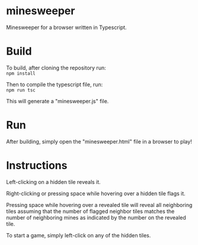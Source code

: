 # minesweeper
Minesweeper for a browser written in Typescript.

# Build

To build, after cloning the repository run:  
`npm install`

Then to compile the typescript file, run:  
`npm run tsc`

This will generate a "minesweeper.js" file.

# Run

After building, simply open the "minesweeper.html" file in a browser to play!

# Instructions

Left-clicking on a hidden tile reveals it.  
  
Right-clicking or pressing space while hovering over a hidden tile flags it.  
  
Pressing space while hovering over a revealed tile will reveal all neighboring tiles assuming that the number of flagged neighbor tiles matches the number of neighboring mines as indicated by the number on the revealed tile.  

To start a game, simply left-click on any of the hidden tiles.
